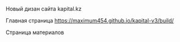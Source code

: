 Новый дизан сайта kapital.kz

 Главная страница
 https://maximum454.github.io/kapital-v3/build/
 
 Страница материалов
 